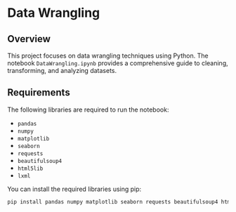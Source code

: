 # Data Wrangling

## Overview

This project focuses on data wrangling techniques using Python. The notebook `DataWrangling.ipynb` provides a comprehensive guide to cleaning, transforming, and analyzing datasets.

## Requirements

The following libraries are required to run the notebook:

- `pandas`
- `numpy`
- `matplotlib`
- `seaborn`
- `requests`
- `beautifulsoup4`
- `html5lib`
- `lxml`

You can install the required libraries using pip:

```sh
pip install pandas numpy matplotlib seaborn requests beautifulsoup4 html5lib lxml
